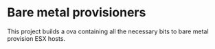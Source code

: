 # Bare metal provisioners

This project builds a ova containing all the necessary bits to bare metal provision ESX hosts.

